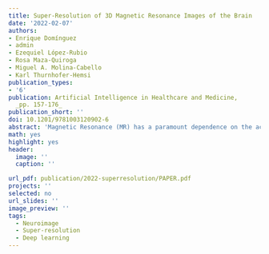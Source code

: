 ```yaml
---
title: Super-Resolution of 3D Magnetic Resonance Images of the Brain
date: '2022-02-07'
authors:
- Enrique Domínguez
- admin
- Ezequiel López-Rubio
- Rosa Maza-Quiroga
- Miguel A. Molina-Cabello
- Karl Thurnhofer-Hemsi
publication_types: 
- '6'
publication: Artificial Intelligence in Healthcare and Medicine,
  _pp. 157-176_
publication_short: ''
doi: 10.1201/9781003120902-6
abstract: 'Magnetic Resonance (MR) has a paramount dependence on the acquisition process, sometimes generating low-quality images useless for clinical diagnosis. One of the problems to be faced is the lack of enough resolution, which makes fine details of the brain inappreciable. Image Super-Resolution (SR) intends to solve an ill-posed problem to increase its resolution. The first approaches were based on the frequency and the spatial domain, extrapolating the high-frequency information from the low-resolution (LR) image, or regularization strategies, incorporating the prior knowledge of the unknown high-resolution (HR) image. Nowadays, deep learning (DL) has become the most competitive method to perform SR. Many models have been developed to enhance 2D slices only instead of using the 3D spatial information. This chapter begins with an introduction to the SR problem and goes over traditional and deep neural network models for 3D MR super-resolution. Finally, a compilation of the most recent methods is presented, compared quantitatively and qualitatively using the newest public datasets.'
math: yes
highlight: yes
header:
  image: ''
  caption: ''

url_pdf: publication/2022-superresolution/PAPER.pdf
projects: ''
selected: no
url_slides: ''
image_preview: ''
tags: 
  - Neuroimage
  - Super-resolution
  - Deep learning
---
```

